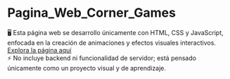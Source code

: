 # Pagina_Web_Corner_Games
🖥️  Esta página web se desarrollo únicamente con HTML, CSS y JavaScript, enfocada en la creación de animaciones y efectos visuales interactivos. <a href="https://68cd0412b911c9fc9ee404c8--roaring-kringle-35b529.netlify.app/" target="_blank" rel="noopener noreferrer">Explora la página aquí</a><br>
⚡ No incluye backend ni funcionalidad de servidor; está pensado únicamente como un proyecto visual y de aprendizaje.

